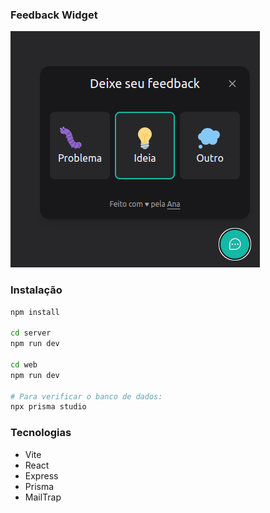 ### Feedback Widget

![](preview.png)

### Instalação

```bash
npm install

cd server
npm run dev

cd web
npm run dev

# Para verificar o banco de dados:
npx prisma studio
```

### Tecnologias

- Vite
- React
- Express
- Prisma
- MailTrap
